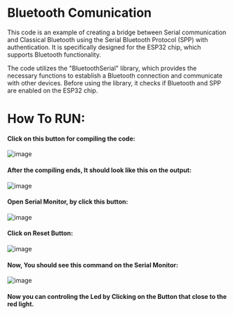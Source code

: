 # Bluetooth Comunication

This code is an example of creating a bridge between Serial communication and Classical Bluetooth using the Serial Bluetooth Protocol (SPP) with authentication. It is specifically designed for the ESP32 chip, which supports Bluetooth functionality.

The code utilizes the "BluetoothSerial" library, which provides the necessary functions to establish a Bluetooth connection and communicate with other devices. Before using the library, it checks if Bluetooth and SPP are enabled on the ESP32 chip.

# How To RUN:

#### Click on this button for compiling the code:  <br>
![image](https://user-images.githubusercontent.com/76903853/236200840-fb242ca4-5ba9-4a60-b0c9-c165ff2ba3b9.png)

#### After the compiling ends, It should look like this on the output: <br>
![image](https://user-images.githubusercontent.com/76903853/236426487-aeec3cf7-5e4e-4b1d-9fb7-75d3e2d3b64d.png)

#### Open Serial Monitor, by click this button: <br>
![image](https://user-images.githubusercontent.com/76903853/236426240-da57971c-684e-4442-b519-90536e79bc6d.png)

#### Click on Reset Button: <br>
![image](https://user-images.githubusercontent.com/76903853/236427674-db04422e-c951-467c-84fc-641df776c93b.png)

#### Now, You should see this command on the Serial Monitor:
![image](https://user-images.githubusercontent.com/76903853/236427793-0cb3f5e5-ee99-4b2d-a3fa-4b796b28abe3.png)

#### Now you can controling the Led by Clicking on the Button that close to the red light.


